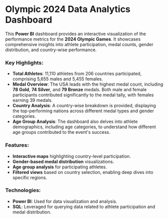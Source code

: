 # Olympic 2024 Data Analytics Dashboard

This **Power BI** dashboard provides an interactive visualization of the performance metrics for the **2024 Olympic Games**. It showcases comprehensive insights into athlete participation, medal counts, gender distribution, and country-wise performance.

### Key Highlights:

- **Total Athletes**: 11,110 athletes from 206 countries participated, comprising 5,655 males and 5,455 females.
- **Medal Overview**: The USA leads with the highest medal count, including **78 Gold**, **74 Silver**, and **79 Bronze** medals. Both male and female participants contributed significantly to the medal tally, with females earning 39 medals.
- **Country Analysis**: A country-wise breakdown is provided, displaying the top-performing nations across different medal types and gender categories.
- **Age Group Analysis**: The dashboard also delves into athlete demographics, including age categories, to understand how different age groups contributed to the event's success.

### Features:

- **Interactive maps** highlighting country-level participation.
- **Gender-based medal distribution** visualizations.
- **Age group analysis** for participating athletes.
- **Filtered views** based on country selection, enabling deep dives into specific regions.

### Technologies:

- **Power BI**: Used for data visualization and analysis.
- **SQL**: Leveraged for querying data related to athlete participation and medal distribution.

